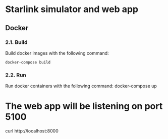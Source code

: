 Starlink simulator and web app
===


## Docker

### 2.1. Build

Build docker images with the following command:

```
docker-compose build
```

### 2.2. Run

Run docker containers with the following command:
docker-compose up

# The web app will be listening on port 5100
curl http://localhost:8000
```
